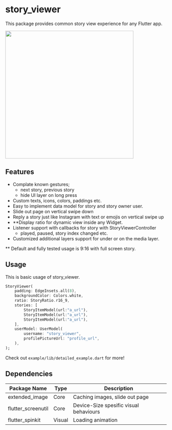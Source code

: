 # story_viewer

This package provides common story view experience for any Flutter app.

<img src="https://firebasestorage.googleapis.com/v0/b/app-monotony.appspot.com/o/assets%2Fezgif.com-optimize-3.gif?alt=media&token=565c5832-72e8-4783-a720-197cb328b113" width="400" />

## Features

- Complate known gestures;
    - next story, previous story
    - hide UI layer on long press
- Custom texts, icons, colors, paddings etc.
- Easy to implement data model for story and story owner user.
- Slide out page on vertical swipe down
- Reply a story just like Instagram with text or emojis on vertical swipe up
- **Display ratio for dynamic view inside any Widget.
- Listener support with callbacks for story with StoryViewerController
    - played, paused, story index changed etc.
- Customized additional layers support for under or on the media layer.

** Default and fully tested usage is 9:16 with full screen story.

## Usage

This is basic usage of story_viewer.

``` Dart
StoryViewer(
    padding: EdgeInsets.all(8),
    backgroundColor: Colors.white,
    ratio: StoryRatio.r16_9,
    stories: [
        StoryItemModel(url:"a_url"),
        StoryItemModel(url:"a_url"),
        StoryItemModel(url:"a_url"),
    ],
    userModel: UserModel(
        username: "story_viewer",
        profilePictureUrl: "profile_url",
    ),
);
```
Check out ```example/lib/detailed_example.dart``` for more!

## Dependencies

| Package Name| Type | Description | 
| ----------- | ----------- | ----------- |
| extended_image| Core | Caching images, slide out page |
| flutter_screenutil | Core | Device-Size spesific visual behaviours|
| flutter_spinkit | Visual | Loading animation|